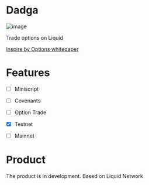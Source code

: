 # Dadga

![image](https://user-images.githubusercontent.com/83122757/212081105-d073521e-d920-4d77-af6a-04989062c7e7.png)


Trade options on Liquid

[Inspire by Options whitepaper](https://blockstream.com/assets/downloads/pdf/options-whitepaper.pdf)

# Features

- [ ] Miniscript

- [ ] Covenants

- [ ] Option Trade 

- [X] Testnet

- [ ] Mainnet

# Product

The product is in development. Based on Liquid Network
